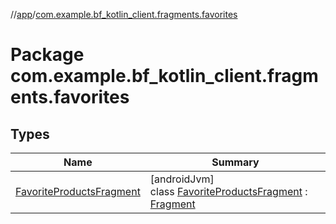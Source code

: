 //[app](../../index.md)/[com.example.bf_kotlin_client.fragments.favorites](index.md)

# Package com.example.bf_kotlin_client.fragments.favorites

## Types

| Name | Summary |
|---|---|
| [FavoriteProductsFragment](-favorite-products-fragment/index.md) | [androidJvm]<br>class [FavoriteProductsFragment](-favorite-products-fragment/index.md) : [Fragment](https://developer.android.com/reference/kotlin/androidx/fragment/app/Fragment.html) |
